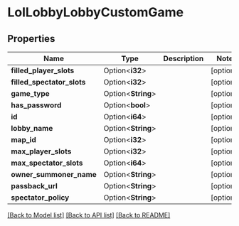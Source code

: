 # LolLobbyLobbyCustomGame

## Properties

Name | Type | Description | Notes
------------ | ------------- | ------------- | -------------
**filled_player_slots** | Option<**i32**> |  | [optional]
**filled_spectator_slots** | Option<**i32**> |  | [optional]
**game_type** | Option<**String**> |  | [optional]
**has_password** | Option<**bool**> |  | [optional]
**id** | Option<**i64**> |  | [optional]
**lobby_name** | Option<**String**> |  | [optional]
**map_id** | Option<**i32**> |  | [optional]
**max_player_slots** | Option<**i32**> |  | [optional]
**max_spectator_slots** | Option<**i64**> |  | [optional]
**owner_summoner_name** | Option<**String**> |  | [optional]
**passback_url** | Option<**String**> |  | [optional]
**spectator_policy** | Option<**String**> |  | [optional]

[[Back to Model list]](../README.md#documentation-for-models) [[Back to API list]](../README.md#documentation-for-api-endpoints) [[Back to README]](../README.md)


